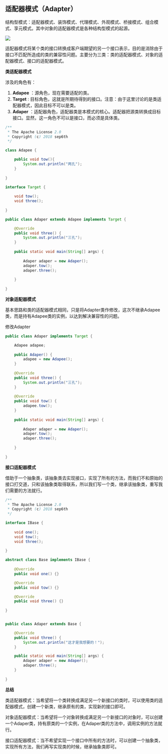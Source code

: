 ## 适配器模式（Adapter）  

结构型模式：适配器模式、装饰模式、代理模式、外观模式、桥接模式、组合模式、享元模式。其中对象的适配器模式是各种结构型模式的起源。  

![](/assets/适配器.png)  


适配器模式将某个类的接口转换成客户端期望的另一个接口表示，目的是消除由于接口不匹配所造成的类的兼容性问题。主要分为三类：类的适配器模式、对象的适配器模式、接口的适配器模式。  

**类适配器模式**  

涉及的角色有：  

1. **Adapee** ：源角色，现在需要适配的类。  
2. **Target** : 目标角色，这就是所期待得到的接口。注意：由于这里讨论的是类适配器模式，因此目标不可以是类。  
3. **Adaper** ：适配器角色，适配器类是本模式的核心。适配器把源类转换成目标接口。显然，这一角色不可以是接口，而必须是具体类。  
 
```java
/** 
 * The Apache License 2.0
 * Copyright (c) 2018 sep6th
 */

class Adapee {

	public void tow(){
		System.out.println("两孔");
	}
	
}

interface Target {
	
	void tow();
	void three();
	
}

public class Adaper extends Adapee implements Target {

	@Override
	public void three() {
		System.out.println("三孔");
	}
	
	public static void main(String[] args) {
		
		Adaper adaper = new Adaper();
		adaper.tow();
		adaper.three();
		
	}
	
}
```

**对象适配器模式**  

基本思路和类的适配器模式相同，只是将Adapter类作修改，这次不继承Adapee类，而是持有Adapee类的实例，以达到解决兼容性的问题。

修改Adapter  

```java
public class Adaper implements Target {

	Adapee adapee;
	
	public Adaper() {
		adapee = new Adapee();
	}
	
	@Override
	public void three() {
		System.out.println("三孔");
	}
	
	@Override
	public void tow() {
		adapee.tow();
	}
	
	public static void main(String[] args) {
		
		Adaper adaper = new Adaper();
		adaper.tow();
		adaper.three();
		
	}
	
}
```

**接口适配器模式**  

借助于一个抽象类，该抽象类去实现接口，实现了所有的方法，而我们不和原始的接口打交道，只和该抽象类取得联系，所以我们写一个类，继承该抽象类，重写我们需要的方法就行。

```java
/** 
 * The Apache License 2.0
 * Copyright (c) 2018 sep6th
 */

interface IBase {
	
	void one();
	void tow();
	void three();
	
}

abstract class Base implements IBase {
	
	@Override
	public void one() {}

	@Override
	public void tow() {}

	@Override
	public void three() {}
	
}


public class Adaper extends Base {

	@Override
	public void three() {
		System.out.println("这才是我想要的！");
	}

	public static void main(String[] args) {
		Adaper adaper = new Adaper();
		adaper.three();
	}
	
}
```

**总结**  

类适配器模式：当希望将一个类转换成满足另一个新接口的类时，可以使用类的适配器模式，创建一个新类，继承原有的类，实现新的接口即可。  

对象适配器模式：当希望将一个对象转换成满足另一个新接口的对象时，可以创建一个Adaper类，持有原类的一个实例，在Adaper类的方法中，调用实例的方法就行。  

接口适配器模式：当不希望实现一个接口中所有的方法时，可以创建一个抽象类，实现所有方法，我们再写实现类的时候，继承抽象类即可。






